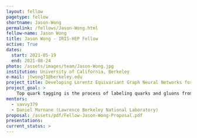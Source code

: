 ```yaml
---
layout: fellow
pagetype: fellow
shortname: Jason-Wong
permalink: /fellows/Jason-Wong.html
fellow-name: Jason Wong
title: Jason Wong - IRIS-HEP Fellow
active: True
dates:
  start: 2021-05-19
  end: 2021-08-24
photo: /assets/images/team/Jason-Wong.jpg
institution: University of California, Berkeley
e-mail: jtwong71@berkeley.edu
project_title: Developing Lorentz Equivariant Graph Neural Networks for Top Quark Tagging
project_goal: >
    Top quark tagging is the process of labeling quarks and gluons from particle accelerator data. Machine learning helps automate this labeling process to help us understand physics and test theories. The goal of this project is to use graph neural networks to improve the accuracy of the labeling process and also imposing Lorentz symmetry into the network architecture to greatly reduce the training time.
mentors:
  - savvy379
  - Daniel Murnane (Lawrence Berkeley National Laboratory)
proposal: /assets/pdf/Fellow-Jason-Wong-Proposal.pdf
presentations:
current_status: >
---
```

